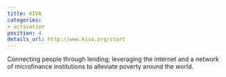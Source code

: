 ```yaml
---
title: KIVA
categories:
- activation
position: 4
details_url: http://www.kiva.org/start
---
```


Connecting people through lending; leveraging the internet and a network of microfinance institutions to alleviate poverty around the world.
